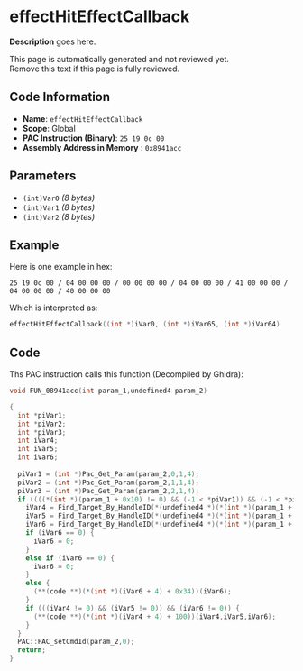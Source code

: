 # effectHitEffectCallback

**Description** goes here.

This page is automatically generated and not reviewed yet.<br>Remove this text if this page is fully reviewed.

## Code Information

- **Name**: `effectHitEffectCallback`
- **Scope**: Global
- **PAC Instruction (Binary)**: `25 19 0c 00`
- **Assembly Address in Memory** : `0x8941acc`

## Parameters

- `(int)Var0` *(8 bytes)*
- `(int)Var1` *(8 bytes)*
- `(int)Var2` *(8 bytes)*

## Example

Here is one example in hex:

```25 19 0c 00 / 04 00 00 00 / 00 00 00 00 / 04 00 00 00 / 41 00 00 00 / 04 00 00 00 / 40 00 00 00```

Which is interpreted as:

```c
effectHitEffectCallback((int *)iVar0, (int *)iVar65, (int *)iVar64)
```

## Code

Ths PAC instruction calls this function (Decompiled by Ghidra):

```c
void FUN_08941acc(int param_1,undefined4 param_2)

{
  int *piVar1;
  int *piVar2;
  int *piVar3;
  int iVar4;
  int iVar5;
  int iVar6;
  
  piVar1 = (int *)Pac_Get_Param(param_2,0,1,4);
  piVar2 = (int *)Pac_Get_Param(param_2,1,1,4);
  piVar3 = (int *)Pac_Get_Param(param_2,2,1,4);
  if ((((*(int *)(param_1 + 0x10) != 0) && (-1 < *piVar1)) && (-1 < *piVar2)) && (-1 < *piVar3)) {
    iVar4 = Find_Target_By_HandleID(*(undefined4 *)(*(int *)(param_1 + 0x10) + 0xe8),*piVar1,1);
    iVar5 = Find_Target_By_HandleID(*(undefined4 *)(*(int *)(param_1 + 0x10) + 0xe8),*piVar2,1);
    iVar6 = Find_Target_By_HandleID(*(undefined4 *)(*(int *)(param_1 + 0x10) + 0xe8),*piVar3,1);
    if (iVar6 == 0) {
      iVar6 = 0;
    }
    else if (iVar6 == 0) {
      iVar6 = 0;
    }
    else {
      (**(code **)(*(int *)(iVar6 + 4) + 0x34))(iVar6);
    }
    if (((iVar4 != 0) && (iVar5 != 0)) && (iVar6 != 0)) {
      (**(code **)(*(int *)(iVar4 + 4) + 100))(iVar4,iVar5,iVar6);
    }
  }
  PAC::PAC_setCmdId(param_2,0);
  return;
}
```

